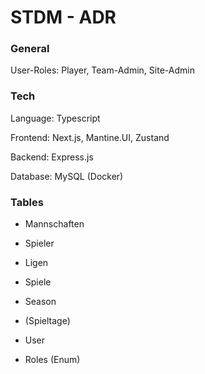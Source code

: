 # STDM - ADR

### General
User-Roles: Player, Team-Admin, Site-Admin

### Tech
Language: Typescript

Frontend: Next.js, Mantine.UI, Zustand

Backend: Express.js

Database: MySQL (Docker)

### Tables

- Mannschaften
- Spieler
- Ligen
- Spiele
- Season
- (Spieltage)
- User

- Roles (Enum)
